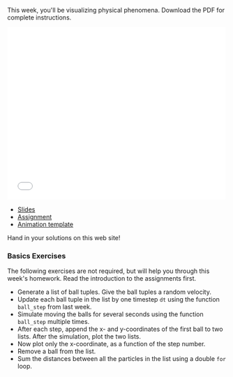 This week, you'll be visualizing physical phenomena. Download the PDF
for complete instructions.

<iframe src="//player.vimeo.com/video/113079224" width="500" height="395" frameborder="0" webkitallowfullscreen mozallowfullscreen allowfullscreen></iframe>

* [Slides](Lecture_6_slides_blok2.pdf)
* [Assignment](Lecture_6_Assignments_UvA.pdf)
* [Animation template](animation_template.py)

Hand in your solutions on this web site!

### Basics Exercises

The following exercises are not required, but will help you through this week's homework. Read the introduction to the assignments first.

* Generate a list of ball tuples. Give the ball tuples a random velocity.
* Update each ball tuple in the list by one timestep `dt` using the function `ball_step` from last week.
* Simulate moving the balls for several seconds using the function `ball_step` multiple times.
* After each step, append the x- and y-coordinates of the first ball to two lists. After the simulation, plot the two lists.
* Now plot only the x-coordinate, as a function of the step number.
* Remove a ball from the list.
* Sum the distances between all the particles in the list using a double `for` loop.